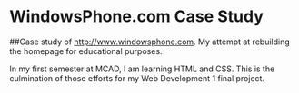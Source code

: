 # WindowsPhone.com Case Study
##Case study of http://www.windowsphone.com. My attempt at rebuilding the homepage for educational purposes.

In my first semester at MCAD, I am learning HTML and CSS. This is the culmination of those efforts for my Web Development 1 final project.
